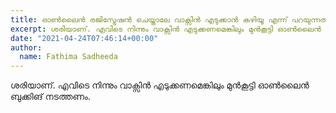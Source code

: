 ```yaml
---
title: ഓൺലൈൻ രജിസ്ട്രേഷൻ ചെയ്താലേ വാക്സിൻ എടുക്കാൻ കഴിയൂ എന്ന് പറയുന്നത് ശരിയാണോ?
excerpt: ശരിയാണ്. എവിടെ നിന്നും വാക്സിൻ എടുക്കണമെങ്കിലും മുൻകൂട്ടി ഓൺലൈൻ ബുക്കിങ് നടത്തണം.
date: "2021-04-24T07:46:14+00:00"
author:
  name: Fathima Sadheeda
---
```

ശരിയാണ്. എവിടെ നിന്നും വാക്സിൻ എടുക്കണമെങ്കിലും മുൻകൂട്ടി ഓൺലൈൻ ബുക്കിങ് നടത്തണം.
